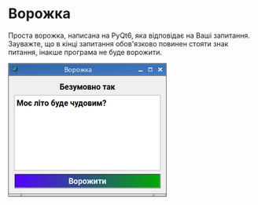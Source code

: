 # Ворожка
Проста ворожка, написана на PyQt6, яка відповідає на Ваші запитання. Зауважте, що в кінці запитання обов'язково повинен стояти знак питання, інакше програма не буде ворожити.

![Screenshot](https://github.com/l1mafresh/fortune-teller/blob/main/screenshot.png)